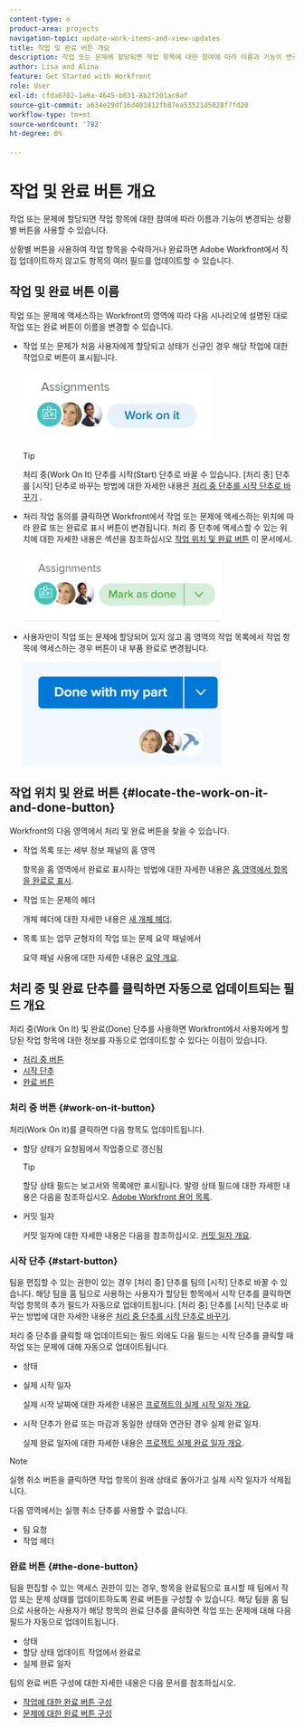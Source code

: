 ```yaml
---
content-type: o
product-area: projects
navigation-topic: update-work-items-and-view-updates
title: 작업 및 완료 버튼 개요
description: 작업 또는 문제에 할당되면 작업 항목에 대한 참여에 따라 이름과 기능이 변경되는 상황별 버튼을 사용할 수 있습니다.
author: Lisa and Alina
feature: Get Started with Workfront
role: User
exl-id: cfda6702-1a9a-4645-b031-8b2f201ac0af
source-git-commit: a634e29df16d401812fb87ea53521d5028f7fd20
workflow-type: tm+mt
source-wordcount: '782'
ht-degree: 0%

---
```


# 작업 및 완료 버튼 개요

작업 또는 문제에 할당되면 작업 항목에 대한 참여에 따라 이름과 기능이 변경되는 상황별 버튼을 사용할 수 있습니다.

상황별 버튼을 사용하여 작업 항목을 수락하거나 완료하면 Adobe Workfront에서 직접 업데이트하지 않고도 항목의 여러 필드를 업데이트할 수 있습니다.

## 작업 및 완료 버튼 이름

작업 또는 문제에 액세스하는 Workfront의 영역에 따라 다음 시나리오에 설명된 대로 작업 또는 완료 버튼이 이름을 변경할 수 있습니다. 

* 작업 또는 문제가 처음 사용자에게 할당되고 상태가 신규인 경우 해당 작업에 대한 작업으로 버튼이 표시됩니다.

  ![](assets/nwe-work-on-it-button.png)

  >[!TIP]
  >
  >처리 중(Work On It) 단추를 시작(Start) 단추로 바꿀 수 있습니다. [처리 중] 단추를 [시작] 단추로 바꾸는 방법에 대한 자세한 내용은  [처리 중 단추를 시작 단추로 바꾸기](../../people-teams-and-groups/create-and-manage-teams/work-on-it-button-to-start-button.md) .

* 처리 작업 동의를 클릭하면 Workfront에서 작업 또는 문제에 액세스하는 위치에 따라 완료 또는 완료로 표시 버튼이 변경됩니다. 처리 중 단추에 액세스할 수 있는 위치에 대한 자세한 내용은 섹션을 참조하십시오 [작업 위치 및 완료 버튼](#locate-the-work-on-it-and-done-button) 이 문서에서.

  ![](assets/nwe-mark-as-done-button-350x122.png)

* 사용자만이 작업 또는 문제에 할당되어 있지 않고 홈 영역의 작업 목록에서 작업 항목에 액세스하는 경우 버튼이 내 부품 완료로 변경됩니다.

  ![](assets/home-left-done-with-my-part-button-350x184.png)

## 작업 위치 및 완료 버튼 {#locate-the-work-on-it-and-done-button}

Workfront의 다음 영역에서 처리 및 완료 버튼을 찾을 수 있습니다.

* 작업 목록 또는 세부 정보 패널의 홈 영역

  항목을 홈 영역에서 완료로 표시하는 방법에 대한 자세한 내용은 [홈 영역에서 항목을 완료로 표시](../../workfront-basics/using-home/using-the-home-area/mark-item-done-in-home.md).

* 작업 또는 문제의 헤더

  개체 헤더에 대한 자세한 내용은 [새 개체 헤더](../../workfront-basics/the-new-workfront-experience/new-object-headers.md).

* 목록 또는 업무 균형자의 작업 또는 문제 요약 패널에서

  요약 패널 사용에 대한 자세한 내용은 [요약 개요](../../workfront-basics/the-new-workfront-experience/summary-overview.md).

## 처리 중 및 완료 단추를 클릭하면 자동으로 업데이트되는 필드 개요

처리 중(Work On It) 및 완료(Done) 단추를 사용하면 Workfront에서 사용자에게 할당된 작업 항목에 대한 정보를 자동으로 업데이트할 수 있다는 이점이 있습니다.

* [처리 중 버튼](#work-on-it-button)
* [시작 단추](#start-button)
* [완료 버튼](#the-done-button)

### 처리 중 버튼 {#work-on-it-button}

처리(Work On It)를 클릭하면 다음 항목도 업데이트됩니다.

* 할당 상태가 요청됨에서 작업중으로 갱신됨

  >[!TIP]
  >
  >할당 상태 필드는 보고서와 목록에만 표시됩니다. 발령 상태 필드에 대한 자세한 내용은 다음을 참조하십시오. [Adobe Workfront 용어 목록](../../workfront-basics/navigate-workfront/workfront-navigation/workfront-terminology-glossary.md).

* 커밋 일자

  커밋 일자에 대한 자세한 내용은 다음을 참조하십시오. [커밋 일자 개요](../../manage-work/projects/updating-work-in-a-project/overview-of-commit-dates.md).

### 시작 단추 {#start-button}

팀을 편집할 수 있는 권한이 있는 경우 [처리 중] 단추를 팀의 [시작] 단추로 바꿀 수 있습니다. 해당 팀을 홈 팀으로 사용하는 사용자가 할당된 항목에서 시작 단추를 클릭하면 작업 항목의 추가 필드가 자동으로 업데이트됩니다. [처리 중] 단추를 [시작] 단추로 바꾸는 방법에 대한 자세한 내용은 [처리 중 단추를 시작 단추로 바꾸기](../../people-teams-and-groups/create-and-manage-teams/work-on-it-button-to-start-button.md).

처리 중 단추를 클릭할 때 업데이트되는 필드 외에도 다음 필드는 시작 단추를 클릭할 때 작업 또는 문제에 대해 자동으로 업데이트됩니다.

* 상태
* 실제 시작 일자

  실제 시작 날짜에 대한 자세한 내용은 [프로젝트의 실제 시작 일자 개요](../../manage-work/projects/planning-a-project/project-actual-start-date.md).

* 시작 단추가 완료 또는 마감과 동일한 상태와 연관된 경우 실제 완료 일자.

  실제 완료 일자에 대한 자세한 내용은 [프로젝트 실제 완료 일자 개요](../../manage-work/projects/planning-a-project/project-actual-completion-date.md).

>[!NOTE]
>
>실행 취소 버튼을 클릭하면 작업 항목이 원래 상태로 돌아가고 실제 시작 일자가 삭제됩니다.
>
>다음 영역에서는 실행 취소 단추를 사용할 수 없습니다.
>
>* 팀 요청
>* 작업 헤더
>

### 완료 버튼 {#the-done-button}

팀을 편집할 수 있는 액세스 권한이 있는 경우, 항목을 완료됨으로 표시할 때 팀에서 작업 또는 문제 상태를 업데이트하도록 완료 버튼을 구성할 수 있습니다. 해당 팀을 홈 팀으로 사용하는 사용자가 해당 항목의 완료 단추를 클릭하면 작업 또는 문제에 대해 다음 필드가 자동으로 업데이트됩니다.

* 상태
* 할당 상태 업데이트 작업에서 완료로
* 실제 완료 일자

팀의 완료 버튼 구성에 대한 자세한 내용은 다음 문서를 참조하십시오.

* [작업에 대한 완료 버튼 구성](../../people-teams-and-groups/create-and-manage-teams/configure-the-done-button-for-tasks.md)
* [문제에 대한 완료 버튼 구성](../../people-teams-and-groups/create-and-manage-teams/configure-the-done-button-for-issues.md)
